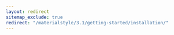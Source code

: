 ```yaml
---
layout: redirect
sitemap_exclude: true
redirect: "/materialstyle/3.1/getting-started/installation/"
---
```

